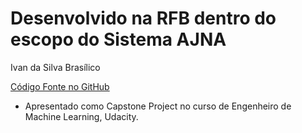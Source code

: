 # Desenvolvido na RFB dentro do escopo do Sistema AJNA


Ivan da Silva Brasílico

[Código Fonte no GitHub](https://github.com/IvanBrasilico/projeto)


* Apresentado como Capstone Project no curso de Engenheiro de Machine Learning, Udacity.